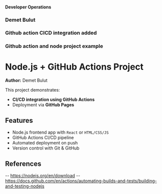#### Developer Operations
### Demet Bulut
### Github action CICD integration added
### Github action and node project example
# Node.js + GitHub Actions Project  
**Author:** Demet Bulut

This project demonstrates:
- **CI/CD integration using GitHub Actions**
- Deployment via **GitHub Pages**

##  Features
- Node.js frontend app with `React` or `HTML/CSS/JS`
- GitHub Actions CI/CD pipeline
- Automated deployment on push
- Version control with Git & GitHub

## References
-- https://nodejs.org/en/download
-- https://docs.github.com/en/actions/automating-builds-and-tests/building-and-testing-nodejs

